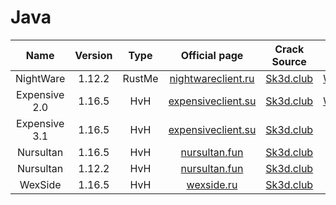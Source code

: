 # Java
|    **Name**   | **Version** | **Type** |                 **Official page**                 |           **Crack Source**           |                                      **Download**                                     |                                       **GDrive mirror**                                      |
|:-------------:|:-----------:|:--------:|:-------------------------------------------------:|:------------------------------------:|:-------------------------------------------------------------------------------------:|:--------------------------------------------------------------------------------------------:|
|   NightWare   |    1.12.2   |  RustMe  | [nightwareclient.ru](https://nightwareclient.ru/) | [Sk3d.club](https://discord.gg/sk3d) |                 [WorkUpload](https://workupload.com/file/8hbs2GeFfk7)                 | [GDrive](https://drive.google.com/file/d/1PU5PDm6IlmkjwRWkQ5ffWIFPXXHu4CYp/view?usp=sharing) |
| Expensive 2.0 |    1.16.5   |    HvH   | [expensiveclient.su](https://expensiveclient.su/) | [Sk3d.club](https://discord.gg/sk3d) |                 [WorkUpload](https://workupload.com/file/QprZYnN9YtA)                 | [GDrive](https://drive.google.com/file/d/1Q8hVS_nfggK9oAN7eJAGkmzcbaP8yQKS/view?usp=sharing) |
| Expensive 3.1 |    1.16.5   |    HvH   | [expensiveclient.su](https://expensiveclient.su/) | [Sk3d.club](https://discord.gg/sk3d) |                   [Yandex](https://disk.yandex.ru/d/n7YgO1xCwA4W2w)                   |                                               -                                              |
|   Nursultan   |    1.16.5   |    HvH   |      [nursultan.fun](https://nursultan.fun/)      | [Sk3d.club](https://discord.gg/sk3d) | [MediaFire](https://www.mediafire.com/file/7m1k4gcmv1wcfmq/Nursultan_1.16.5.zip/file) | [GDrive](https://drive.google.com/file/d/1bFRyhyn59z8fxyZXWJ14cJPXL_769dGc/view?usp=sharing) |
|   Nursultan   |    1.12.2   |    HvH   |      [nursultan.fun](https://nursultan.fun/)      | [Sk3d.club](https://discord.gg/sk3d) | [MediaFire](https://www.mediafire.com/file/xpekacyayfd6rce/Nursultan_1_12_2.zip/file) | [GDrive](https://drive.google.com/file/d/1maBvIjYQzioaI1Y9_mTCeyGx74lnIFWb/view?usp=sharing) |
|    WexSide    |    1.16.5   |    HvH   |         [wexside.ru](https://wexside.ru/)         | [Sk3d.club](https://discord.gg/sk3d) |      [MediaFire](https://www.mediafire.com/file/2pz6jwsz3xa7xts/wexside.zip/file)     | [GDrive](https://drive.google.com/file/d/1nMadnu2DEqgYgEnLs8R7ap_-YPzV0zOv/view?usp=sharing) |
